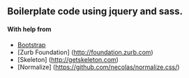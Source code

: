 ## Boilerplate code using jquery and sass.
#### With help from
* [Bootstrap](http://getbootstrap.com)
* [Zurb Foundation] (http://foundation.zurb.com)
* [Skeleton] (http://getskeleton.com)
* [Normalize] (https://github.com/necolas/normalize.css/)
